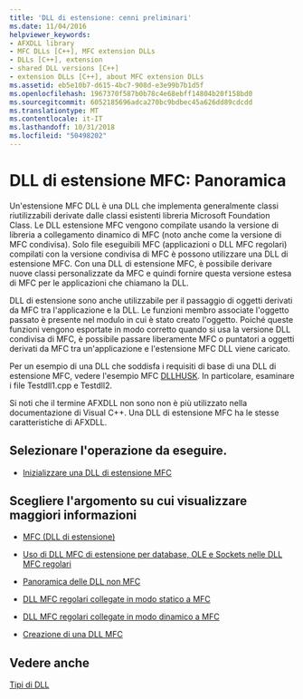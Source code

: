```yaml
---
title: 'DLL di estensione: cenni preliminari'
ms.date: 11/04/2016
helpviewer_keywords:
- AFXDLL library
- MFC DLLs [C++], MFC extension DLLs
- DLLs [C++], extension
- shared DLL versions [C++]
- extension DLLs [C++], about MFC extension DLLs
ms.assetid: eb5e10b7-d615-4bc7-908d-e3e99b7b1d5f
ms.openlocfilehash: 1967370f587b0b78c4e68ebff14804b20f158bd0
ms.sourcegitcommit: 6052185696adca270bc9bdbec45a626dd89cdcdd
ms.translationtype: MT
ms.contentlocale: it-IT
ms.lasthandoff: 10/31/2018
ms.locfileid: "50498202"
---
```

# <a name="mfc-extension-dlls-overview"></a>DLL di estensione MFC: Panoramica

Un'estensione MFC DLL è una DLL che implementa generalmente classi riutilizzabili derivate dalle classi esistenti libreria Microsoft Foundation Class. Le DLL estensione MFC vengono compilate usando la versione di libreria a collegamento dinamico di MFC (noto anche come la versione di MFC condivisa). Solo file eseguibili MFC (applicazioni o DLL MFC regolari) compilati con la versione condivisa di MFC è possono utilizzare una DLL di estensione MFC. Con una DLL di estensione MFC, è possibile derivare nuove classi personalizzate da MFC e quindi fornire questa versione estesa di MFC per le applicazioni che chiamano la DLL.

DLL di estensione sono anche utilizzabile per il passaggio di oggetti derivati da MFC tra l'applicazione e la DLL. Le funzioni membro associate l'oggetto passato è presente nel modulo in cui è stato creato l'oggetto. Poiché queste funzioni vengono esportate in modo corretto quando si usa la versione DLL condivisa di MFC, è possibile passare liberamente MFC o puntatori a oggetti derivati da MFC tra un'applicazione e l'estensione MFC DLL viene caricato.

Per un esempio di una DLL che soddisfa i requisiti di base di una DLL di estensione MFC, vedere l'esempio MFC [DLLHUSK](https://github.com/Microsoft/VCSamples/tree/master/VC2010Samples/MFC/advanced/dllhusk). In particolare, esaminare i file Testdll1.cpp e Testdll2.

Si noti che il termine AFXDLL non sono non è più utilizzato nella documentazione di Visual C++. Una DLL di estensione MFC ha le stesse caratteristiche di AFXDLL.

## <a name="what-do-you-want-to-do"></a>Selezionare l'operazione da eseguire.

- [Inizializzare una DLL di estensione MFC](../build/run-time-library-behavior.md#initializing-extension-dlls)

## <a name="what-do-you-want-to-know-more-about"></a>Scegliere l'argomento su cui visualizzare maggiori informazioni

- [MFC (DLL di estensione)](../build/extension-dlls.md)

- [Uso di DLL MFC di estensione per database, OLE e Sockets nelle DLL MFC regolari](../build/using-database-ole-and-sockets-extension-dlls-in-regular-dlls.md)

- [Panoramica delle DLL non MFC](../build/non-mfc-dlls-overview.md)

- [DLL MFC regolari collegate in modo statico a MFC](../build/regular-dlls-statically-linked-to-mfc.md)

- [DLL MFC regolari collegate in modo dinamico a MFC](../build/regular-dlls-dynamically-linked-to-mfc.md)

- [Creazione di una DLL MFC](../mfc/reference/mfc-dll-wizard.md)

## <a name="see-also"></a>Vedere anche

[Tipi di DLL](../build/kinds-of-dlls.md)
